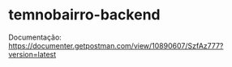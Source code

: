 # temnobairro-backend

Documentação: https://documenter.getpostman.com/view/10890607/SzfAz777?version=latest